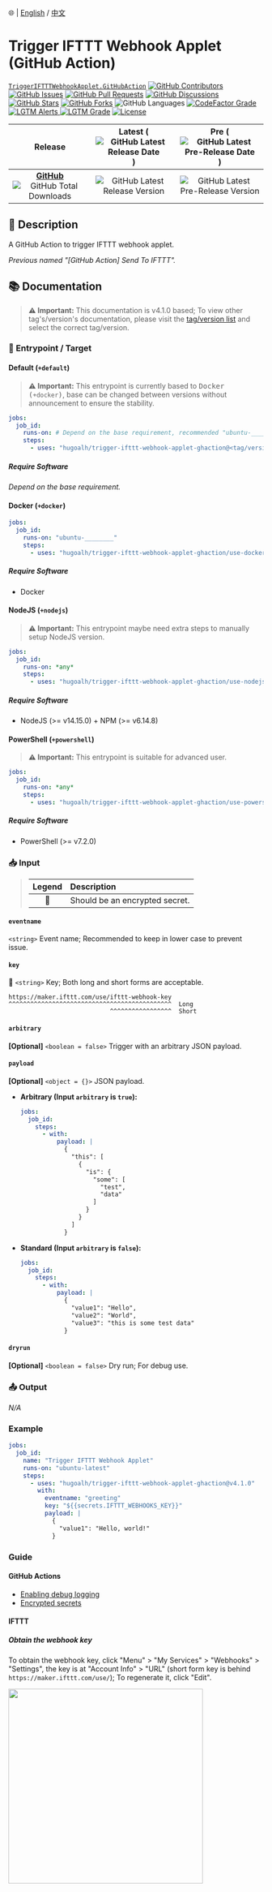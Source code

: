 🌐 | [English](./README.md) / [中文](./README-ZHHANT.md)

# Trigger IFTTT Webhook Applet (GitHub Action)

[`TriggerIFTTTWebhookApplet.GitHubAction`](https://github.com/hugoalh/trigger-ifttt-webhook-applet-ghaction)
[![GitHub Contributors](https://img.shields.io/github/contributors/hugoalh/trigger-ifttt-webhook-applet-ghaction?label=Contributors&logo=github&logoColor=ffffff&style=flat-square)](https://github.com/hugoalh/trigger-ifttt-webhook-applet-ghaction/graphs/contributors)
[![GitHub Issues](https://img.shields.io/github/issues-raw/hugoalh/trigger-ifttt-webhook-applet-ghaction?label=Issues&logo=github&logoColor=ffffff&style=flat-square)](https://github.com/hugoalh/trigger-ifttt-webhook-applet-ghaction/issues)
[![GitHub Pull Requests](https://img.shields.io/github/issues-pr-raw/hugoalh/trigger-ifttt-webhook-applet-ghaction?label=Pull%20Requests&logo=github&logoColor=ffffff&style=flat-square)](https://github.com/hugoalh/trigger-ifttt-webhook-applet-ghaction/pulls)
[![GitHub Discussions](https://img.shields.io/github/discussions/hugoalh/trigger-ifttt-webhook-applet-ghaction?label=Discussions&logo=github&logoColor=ffffff&style=flat-square)](https://github.com/hugoalh/trigger-ifttt-webhook-applet-ghaction/discussions)
[![GitHub Stars](https://img.shields.io/github/stars/hugoalh/trigger-ifttt-webhook-applet-ghaction?label=Stars&logo=github&logoColor=ffffff&style=flat-square)](https://github.com/hugoalh/trigger-ifttt-webhook-applet-ghaction/stargazers)
[![GitHub Forks](https://img.shields.io/github/forks/hugoalh/trigger-ifttt-webhook-applet-ghaction?label=Forks&logo=github&logoColor=ffffff&style=flat-square)](https://github.com/hugoalh/trigger-ifttt-webhook-applet-ghaction/network/members)
![GitHub Languages](https://img.shields.io/github/languages/count/hugoalh/trigger-ifttt-webhook-applet-ghaction?label=Languages&logo=github&logoColor=ffffff&style=flat-square)
[![CodeFactor Grade](https://img.shields.io/codefactor/grade/github/hugoalh/trigger-ifttt-webhook-applet-ghaction?label=Grade&logo=codefactor&logoColor=ffffff&style=flat-square)](https://www.codefactor.io/repository/github/hugoalh/trigger-ifttt-webhook-applet-ghaction)
[![LGTM Alerts](https://img.shields.io/lgtm/alerts/g/hugoalh/trigger-ifttt-webhook-applet-ghaction?label=Alerts&logo=lgtm&logoColor=ffffff&style=flat-square)
![LGTM Grade](https://img.shields.io/lgtm/grade/javascript/g/hugoalh/trigger-ifttt-webhook-applet-ghaction?label=Grade&logo=lgtm&logoColor=ffffff&style=flat-square)](https://lgtm.com/projects/g/hugoalh/trigger-ifttt-webhook-applet-ghaction)
[![License](https://img.shields.io/static/v1?label=License&message=MIT&color=brightgreen&style=flat-square)](./LICENSE.md)

| **Release** | **Latest** (![GitHub Latest Release Date](https://img.shields.io/github/release-date/hugoalh/trigger-ifttt-webhook-applet-ghaction?label=%20&style=flat-square)) | **Pre** (![GitHub Latest Pre-Release Date](https://img.shields.io/github/release-date-pre/hugoalh/trigger-ifttt-webhook-applet-ghaction?label=%20&style=flat-square)) |
|:-:|:-:|:-:|
| [**GitHub**](https://github.com/hugoalh/trigger-ifttt-webhook-applet-ghaction/releases) ![GitHub Total Downloads](https://img.shields.io/github/downloads/hugoalh/trigger-ifttt-webhook-applet-ghaction/total?label=%20&style=flat-square) | ![GitHub Latest Release Version](https://img.shields.io/github/release/hugoalh/trigger-ifttt-webhook-applet-ghaction?sort=semver&label=%20&style=flat-square) | ![GitHub Latest Pre-Release Version](https://img.shields.io/github/release/hugoalh/trigger-ifttt-webhook-applet-ghaction?include_prereleases&sort=semver&label=%20&style=flat-square) |

## 📝 Description

A GitHub Action to trigger IFTTT webhook applet.

*Previous named "\[GitHub Action\] Send To IFTTT".*

## 📚 Documentation

> **⚠ Important:** This documentation is v4.1.0 based; To view other tag's/version's documentation, please visit the [tag/version list](https://github.com/hugoalh/trigger-ifttt-webhook-applet-ghaction/tags) and select the correct tag/version.

### 🎯 Entrypoint / Target

#### Default (`+default`)

> **⚠ Important:** This entrypoint is currently based to <kbd>Docker (`+docker`)</kbd>, base can be changed between versions without announcement to ensure the stability.

```yml
jobs:
  job_id:
    runs-on: # Depend on the base requirement, recommended "ubuntu-________"
    steps:
      - uses: "hugoalh/trigger-ifttt-webhook-applet-ghaction@<tag/version>"
```

##### Require Software

*Depend on the base requirement.*

#### Docker (`+docker`)

```yml
jobs:
  job_id:
    runs-on: "ubuntu-________"
    steps:
      - uses: "hugoalh/trigger-ifttt-webhook-applet-ghaction/use-docker@<tag/version>"
```

##### Require Software

- Docker

#### NodeJS (`+nodejs`)

> **⚠ Important:** This entrypoint maybe need extra steps to manually setup NodeJS version.

```yml
jobs:
  job_id:
    runs-on: *any*
    steps:
      - uses: "hugoalh/trigger-ifttt-webhook-applet-ghaction/use-nodejs@<tag/version>"
```

##### Require Software

- NodeJS (>= v14.15.0) + NPM (>= v6.14.8)

#### PowerShell (`+powershell`)

> **⚠ Important:** This entrypoint is suitable for advanced user.

```yml
jobs:
  job_id:
    runs-on: *any*
    steps:
      - uses: "hugoalh/trigger-ifttt-webhook-applet-ghaction/use-powershell@<tag/version>"
```

##### Require Software

- PowerShell (>= v7.2.0)

### 📥 Input

> | **Legend** | **Description** |
> |:-:|:--|
> | 🔐 | Should be an encrypted secret. |

#### `eventname`

`<string>` Event name; Recommended to keep in lower case to prevent issue.

#### `key`

**🔐** `<string>` Key; Both long and short forms are acceptable.

```
https://maker.ifttt.com/use/ifttt-webhook-key
^^^^^^^^^^^^^^^^^^^^^^^^^^^^^^^^^^^^^^^^^^^^^  Long
                            ^^^^^^^^^^^^^^^^^  Short
```

#### `arbitrary`

**\[Optional\]** `<boolean = false>` Trigger with an arbitrary JSON payload.

#### `payload`

**\[Optional\]** `<object = {}>` JSON payload.

- **Arbitrary (Input `arbitrary` is `true`):**
  ```yml
  jobs:
    job_id:
      steps:
        - with:
            payload: |
              {
                "this": [
                  {
                    "is": {
                      "some": [
                        "test",
                        "data"
                      ]
                    }
                  }
                ]
              }
  ```
- **Standard (Input `arbitrary` is `false`):**
  ```yml
  jobs:
    job_id:
      steps:
        - with:
            payload: |
              {
                "value1": "Hello",
                "value2": "World",
                "value3": "this is some test data"
              }
  ```

#### `dryrun`

**\[Optional\]** `<boolean = false>` Dry run; For debug use.

### 📤 Output

*N/A*

### Example

```yml
jobs:
  job_id:
    name: "Trigger IFTTT Webhook Applet"
    runs-on: "ubuntu-latest"
    steps:
      - uses: "hugoalh/trigger-ifttt-webhook-applet-ghaction@v4.1.0"
        with:
          eventname: "greeting"
          key: "${{secrets.IFTTT_WEBHOOKS_KEY}}"
          payload: |
            {
              "value1": "Hello, world!"
            }
```

### Guide

#### GitHub Actions

- [Enabling debug logging](https://docs.github.com/en/actions/managing-workflow-runs/enabling-debug-logging)
- [Encrypted secrets](https://docs.github.com/en/actions/reference/encrypted-secrets)

#### IFTTT

##### Obtain the webhook key

To obtain the webhook key, click "Menu" > "My Services" > "Webhooks" > "Settings", the key is at "Account Info" > "URL" (short form key is behind `https://maker.ifttt.com/use/`); To regenerate it, click "Edit".

<img src="https://i.imgur.com/ihnqN5B.png" width="384px"/>
